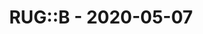 ---
layout: post
title: RUG::B - 2020-05-07
datetime: 2020-05-07 19:00:00.000000000 +02:00
name: RUG::B
external_url: https://www.rug-b.de/events/may-meetup-2020-remote-598
---